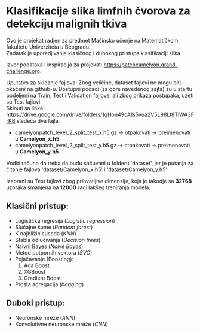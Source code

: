 # **Klasifikacije slika limfnih čvorova za detekciju malignih tkiva**

Ovo je projekat radjen za predmet Mašinsko učenje na Matematičkom fakultetu Univerziteta u Beogradu. \
Zadatak je uporedjivanje klasičnog i dubokog pristupa klasifikaciji slika. 

Izvor podataka i inspiracija za projekat: https://patchcamelyon.grand-challenge.org. 

Uputstvo za skidanje fajlova:
Zbog veličine, dataset fajlovi ne mogu biti okačeni na github-u.
Dostupni podaci (sa gore navedenog sajta) su u startu podeljeni na Train, Test i Validation fajlove, ali zbog prikaza postupaka, uzeti su Test fajlovi. \
Skinuti sa linka https://drive.google.com/drive/folders/1gHou49cA1s5vua2V5L98Lt8TiWA3FrKB sledeća dva fajla:
* camelyonpatch_level_2_split_test_x.h5.gz -> otpakovati -> preimenovati u **Camelyon_x.h5**
* camelyonpatch_level_2_split_test_y.h5.gz -> otpakovati -> preimenovati u **Camelyon_y.h5**

Voditi računa da treba da budu sačuvani u folderu 'dataset', jer je putanja za čitanje fajlova 'dataset/Camelyon_x.h5' i 'dataset/Camelyon_y.h5'

Izabrani su Test fajlovi zbog prihvatljive dimenzije, koja je takodje sa **32768** uzoraka smanjena na **12000** radi lakšeg treniranja modela. 

## **Klasični pristup**:
* Logistička regresija (*Logistic regression*)
* Slučajne šume (*Random forest*)
* K najbližih suseda (*KNN*)
* Stabla odlučivanja (*Decision trees*)
* Naivni Bayes (*Naive Bayes*)
* Metod potpornih vektora (*SVC*)
* Pojačavanje (Boosting):
  1. Ada Boost
  2. XGBoost
  3. Gradient Boost
* Prosta agregacija (*bagging*)

## **Duboki pristup**:
* Neuronske mreže (*ANN*)
* Konvolutivne neuronske mreže (*CNN*)
